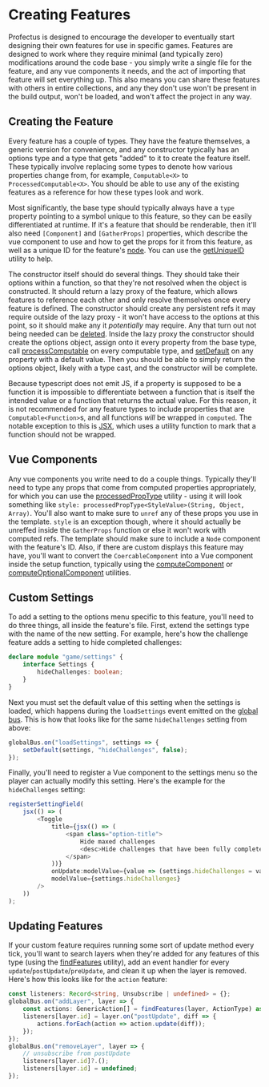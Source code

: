 # Creating Features

Profectus is designed to encourage the developer to eventually start designing their own features for use in specific games. Features are designed to work where they require minimal (and typically zero) modifications around the code base - you simply write a single file for the feature, and any vue components it needs, and the act of importing that feature will set everything up. This also means you can share these features with others in entire collections, and any they don't use won't be present in the build output, won't be loaded, and won't affect the project in any way.

## Creating the Feature

Every feature has a couple of types. They have the feature themselves, a generic version for convenience, and any constructor typically has an options type and a type that gets "added" to it to create the feature itself. These typically involve replacing some types to denote how various properties change from, for example, `Computable<X>` to `ProcessedComputable<X>`. You should be able to use any of the existing features as a reference for how these types look and work.

Most significantly, the base type should typically always have a `type` property pointing to a symbol unique to this feature, so they can be easily differentiated at runtime. If it's a feature that should be renderable, then it'll also need `[Component]` and `[GatherProps]` properties, which describe the vue component to use and how to get the props for it from this feature, as well as a unique ID for the feature's [node](./nodes). You can use the [getUniqueID](/api/modules/features/feature#getuniqueid) utility to help.

The constructor itself should do several things. They should take their options within a function, so that they're not resolved when the object is constructed. It should return a lazy proxy of the feature, which allows features to reference each other and only resolve themselves once every feature is defined. The constructor should create any persistent refs it may require outside of the lazy proxy - it won't have access to the options at this point, so it should make any it _potentially_ may require. Any that turn out not being needed can be [deleted](/api/modules/game/persistence#deletepersistent). Inside the lazy proxy the constructor should create the options object, assign onto it every property from the base type, call [processComputable](/api/modules/util/computed#processcomputable) on every computable type, and [setDefault](/api/modules/features/feature#setdefault) on any property with a default value. Then you should be able to simply return the options object, likely with a type cast, and the constructor will be complete.

Because typescript does not emit JS, if a property is supposed to be a function it is impossible to differentiate between a function that is itself the intended value or a function that returns the actual value. For this reason, it is not recommended for any feature types to include properties that are `Computable<Function>`s, and all functions _will_ be wrapped in `computed`. The notable exception to this is [JSX](../important-concepts/coercable#render-functions-jsx), which uses a utility function to mark that a function should not be wrapped.

## Vue Components

Any vue components you write need to do a couple things. Typically they'll need to type any props that come from computed properties appropriately, for which you can use the [processedPropType](/api/modules/util/vue#processedproptype) utility - using it will look something like `style: processedPropType<StyleValue>(String, Object, Array)`. You'll also want to make sure to `unref` any of these props you use in the template. `style` is an exception though, where it should actually be unreffed inside the `GatherProps` function or else it won't work with computed refs. The template should make sure to include a `Node` component with the feature's ID. Also, if there are custom displays this feature may have, you'll want to convert the `CoercableComponent` into a Vue component inside the setup function, typically using the [computeComponent](/api/modules/util/vue#computecomponent) or [computeOptionalComponent](/api/modules/util/vue#computeoptionalcomponent) utilities.

## Custom Settings

To add a setting to the options menu specific to this feature, you'll need to do three things, all inside the feature's file. First, extend the settings type with the name of the new setting. For example, here's how the challenge feature adds a setting to hide completed challenges:

```ts
declare module "game/settings" {
    interface Settings {
        hideChallenges: boolean;
    }
}
```

Next you must set the default value of this setting when the settings is loaded, which happens during the `loadSettings` event emitted on the [global bus](/api/modules/game/events#globalbus). This is how that looks like for the same `hideChallenges` setting from above:

```ts
globalBus.on("loadSettings", settings => {
    setDefault(settings, "hideChallenges", false);
});
```

Finally, you'll need to register a Vue component to the settings menu so the player can actually modify this setting. Here's the example for the `hideChallenges` setting:

```ts
registerSettingField(
    jsx(() => (
        <Toggle
            title={jsx(() => (
                <span class="option-title">
                    Hide maxed challenges
                    <desc>Hide challenges that have been fully completed.</desc>
                </span>
            ))}
            onUpdate:modelValue={value => (settings.hideChallenges = value)}
            modelValue={settings.hideChallenges}
        />
    ))
);
```

## Updating Features

If your custom feature requires running some sort of update method every tick, you'll want to search layers when they're added for any features of this type (using the [findFeatures](/api/modules/features/feature#findfeatures) utility), add an event handler for every `update`/`postUpdate`/`preUpdate`, and clean it up when the layer is removed. Here's how this looks like for the `action` feature:

```ts
const listeners: Record<string, Unsubscribe | undefined> = {};
globalBus.on("addLayer", layer => {
    const actions: GenericAction[] = findFeatures(layer, ActionType) as GenericAction[];
    listeners[layer.id] = layer.on("postUpdate", diff => {
        actions.forEach(action => action.update(diff));
    });
});
globalBus.on("removeLayer", layer => {
    // unsubscribe from postUpdate
    listeners[layer.id]?.();
    listeners[layer.id] = undefined;
});
```
